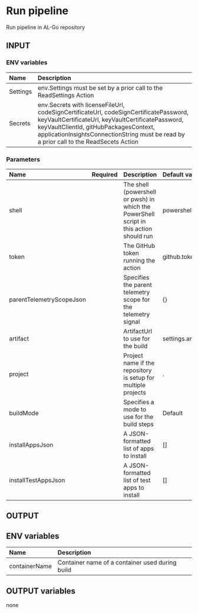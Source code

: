 # Run pipeline
Run pipeline in AL-Go repository

## INPUT

### ENV variables
| Name | Description |
| :-- | :-- |
| Settings | env.Settings must be set by a prior call to the ReadSettings Action |
| Secrets | env.Secrets with licenseFileUrl, codeSignCertificateUrl, codeSignCertificatePassword, keyVaultCertificateUrl, keyVaultCertificatePassword, keyVaultClientId, gitHubPackagesContext, applicationInsightsConnectionString must be read by a prior call to the ReadSecets Action |

### Parameters
| Name | Required | Description | Default value |
| :-- | :-: | :-- | :-- |
| shell | | The shell (powershell or pwsh) in which the PowerShell script in this action should run | powershell |
| token | | The GitHub token running the action | github.token |
| parentTelemetryScopeJson | | Specifies the parent telemetry scope for the telemetry signal | {} |
| artifact | | ArtifactUrl to use for the build | settings.artifact |
| project | | Project name if the repository is setup for multiple projects | . |
| buildMode | | Specifies a mode to use for the build steps | Default |
| installAppsJson | | A JSON-formatted list of apps to install | [] |
| installTestAppsJson | | A JSON-formatted list of test apps to install | [] |

## OUTPUT

## ENV variables
| Name | Description |
| :-- | :-- |
| containerName | Container name of a container used during build |

## OUTPUT variables
none

